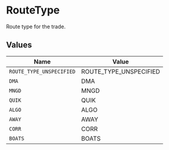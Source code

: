 # RouteType

Route type for the trade.


## Values

| Name                     | Value                    |
| ------------------------ | ------------------------ |
| `ROUTE_TYPE_UNSPECIFIED` | ROUTE_TYPE_UNSPECIFIED   |
| `DMA`                    | DMA                      |
| `MNGD`                   | MNGD                     |
| `QUIK`                   | QUIK                     |
| `ALGO`                   | ALGO                     |
| `AWAY`                   | AWAY                     |
| `CORR`                   | CORR                     |
| `BOATS`                  | BOATS                    |